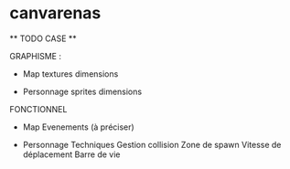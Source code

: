 canvarenas
==========


** TODO CASE **

GRAPHISME :
- Map
textures 
dimensions

- Personnage
sprites
dimensions


FONCTIONNEL
- Map
Evenements (à préciser)

- Personnage
Techniques
Gestion collision
Zone de spawn
Vitesse de déplacement
Barre de vie
